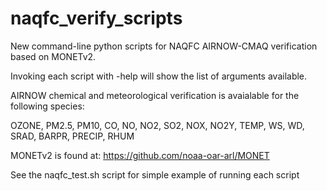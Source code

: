 # naqfc_verify_scripts
New command-line python scripts for NAQFC AIRNOW-CMAQ verification based on MONETv2.

Invoking each script with -help will show the list of arguments available.

AIRNOW chemical and meteorological verification is avaialable for the following species:

OZONE, PM2.5, PM10, CO, NO, NO2, SO2, NOX, NO2Y, TEMP, WS, WD, SRAD, BARPR, PRECIP, RHUM

MONETv2 is found at:
https://github.com/noaa-oar-arl/MONET

See the naqfc_test.sh script for simple example of running each script
